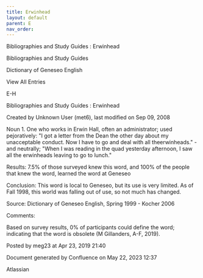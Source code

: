 ```yaml
---
title: Erwinhead
layout: default
parent: E
nav_order:
---
```


Bibliographies and Study Guides : Erwinhead

Bibliographies and Study Guides

Dictionary of Geneseo English

View All Entries

E-H

Bibliographies and Study Guides : Erwinhead

Created by  Unknown User (met6), last modified on Sep 09, 2008

Noun 1. One who works in Erwin Hall, often an administrator; used pejoratively: &quot;I got a letter from the Dean the other day about my unacceptable conduct. Now I have to go and deal with all theerwinheads.&quot; - and neutrally; &quot;When I was reading in the quad yesterday afternoon, I saw all the erwinheads leaving to go to lunch.&quot;

Results: 7.5% of those surveyed knew this word, and 100% of the people that knew the word, learned the word at Geneseo

Conclusion: This word is local to Geneseo, but its use is very limited. As of Fall 1998, this world was falling out of use, so not much has changed.

Source: Dictionary of Geneseo English, Spring 1999 - Kocher 2006

Comments:

Based on survey results, 0% of participants could define the word; indicating that the word is obsolete (M Gillanders, A-F, 2019).

Posted by meg23 at Apr 23, 2019 21:40

Document generated by Confluence on May 22, 2023 12:37

Atlassian
